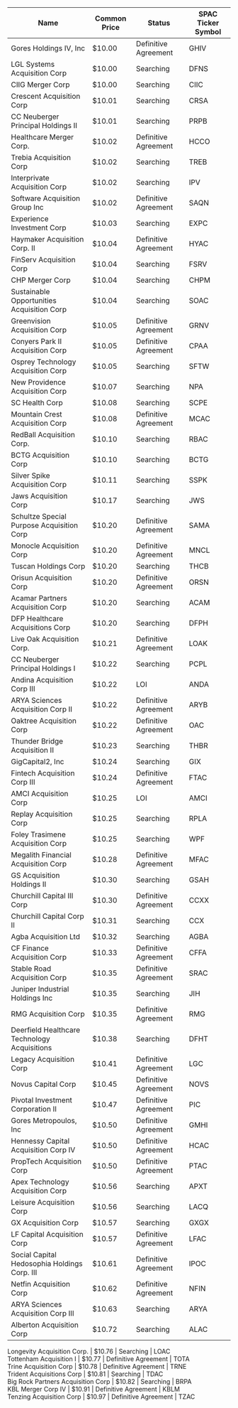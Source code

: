 Name                                         | Common Price  | Status               | SPAC Ticker Symbol
-------------------------------------------- | ------------- | -------------------- | ------------------
Gores Holdings IV, Inc                       | $10.00        | Definitive Agreement | GHIV              
LGL Systems Acquisition Corp                 | $10.00        | Searching            | DFNS              
CIIG Merger Corp                             | $10.00        | Searching            | CIIC              
Crescent Acquisition Corp                    | $10.01        | Searching            | CRSA              
CC Neuberger Principal Holdings II           | $10.01        | Searching            | PRPB              
Healthcare Merger Corp.                      | $10.02        | Definitive Agreement | HCCO              
Trebia Acquisition Corp                      | $10.02        | Searching            | TREB              
Interprivate Acquisition Corp                | $10.02        | Searching            | IPV               
Software Acquisition Group Inc               | $10.02        | Definitive Agreement | SAQN              
Experience Investment Corp                   | $10.03        | Searching            | EXPC              
Haymaker Acquisition Corp. II                | $10.04        | Definitive Agreement | HYAC              
FinServ Acquisition Corp                     | $10.04        | Searching            | FSRV              
CHP Merger Corp                              | $10.04        | Searching            | CHPM              
Sustainable Opportunities Acquisition Corp   | $10.04        | Searching            | SOAC              
Greenvision Acquisition Corp                 | $10.05        | Definitive Agreement | GRNV              
Conyers Park II Acquisition Corp             | $10.05        | Definitive Agreement | CPAA              
Osprey Technology Acquisition Corp           | $10.05        | Searching            | SFTW              
New Providence Acquisition Corp              | $10.07        | Searching            | NPA               
SC Health Corp                               | $10.08        | Searching            | SCPE              
Mountain Crest Acquisition Corp              | $10.08        | Definitive Agreement | MCAC              
RedBall Acquisition Corp.                    | $10.10        | Searching            | RBAC              
BCTG Acquisition Corp                        | $10.10        | Searching            | BCTG              
Silver Spike Acquisition Corp                | $10.11        | Searching            | SSPK              
Jaws Acquisition Corp                        | $10.17        | Searching            | JWS               
Schultze Special Purpose Acquisition Corp    | $10.20        | Definitive Agreement | SAMA              
Monocle Acquisition Corp                     | $10.20        | Definitive Agreement | MNCL              
Tuscan Holdings Corp                         | $10.20        | Searching            | THCB              
Orisun Acquisition Corp                      | $10.20        | Definitive Agreement | ORSN              
Acamar Partners Acquisition Corp             | $10.20        | Searching            | ACAM              
DFP Healthcare Acquisitions Corp             | $10.20        | Searching            | DFPH              
Live Oak Acquisition Corp.                   | $10.21        | Definitive Agreement | LOAK              
CC Neuberger Principal Holdings I            | $10.22        | Searching            | PCPL              
Andina Acquisition Corp III                  | $10.22        | LOI                  | ANDA              
ARYA Sciences Acquisition Corp II            | $10.22        | Definitive Agreement | ARYB              
Oaktree Acquisition Corp                     | $10.22        | Definitive Agreement | OAC               
Thunder Bridge Acquisition II                | $10.23        | Searching            | THBR              
GigCapital2, Inc                             | $10.24        | Searching            | GIX               
Fintech Acquisition Corp III                 | $10.24        | Definitive Agreement | FTAC              
AMCI Acquisition Corp                        | $10.25        | LOI                  | AMCI              
Replay Acquisition Corp                      | $10.25        | Searching            | RPLA              
Foley Trasimene Acquisition Corp             | $10.25        | Searching            | WPF               
Megalith Financial Acquisition Corp          | $10.28        | Definitive Agreement | MFAC              
GS Acquisition Holdings II                   | $10.30        | Searching            | GSAH              
Churchill Capital III Corp                   | $10.30        | Definitive Agreement | CCXX              
Churchill Capital Corp II                    | $10.31        | Searching            | CCX               
Agba Acquisition Ltd                         | $10.32        | Searching            | AGBA              
CF Finance Acquisition Corp                  | $10.33        | Definitive Agreement | CFFA              
Stable Road Acquisition Corp                 | $10.35        | Definitive Agreement | SRAC              
Juniper Industrial Holdings Inc              | $10.35        | Searching            | JIH               
RMG Acquisition Corp                         | $10.35        | Definitive Agreement | RMG               
Deerfield Healthcare Technology Acquisitions | $10.38        | Searching            | DFHT              
Legacy Acquisition Corp                      | $10.41        | Definitive Agreement | LGC               
Novus Capital Corp                           | $10.45        | Definitive Agreement | NOVS              
Pivotal Investment Corporation II            | $10.47        | Definitive Agreement | PIC               
Gores Metropoulos, Inc                       | $10.50        | Definitive Agreement | GMHI              
Hennessy Capital Acquisition Corp IV         | $10.50        | Definitive Agreement | HCAC              
PropTech Acquisition Corp                    | $10.50        | Definitive Agreement | PTAC              
Apex Technology Acquisition Corp             | $10.56        | Searching            | APXT              
Leisure Acquisition Corp                     | $10.56        | Searching            | LACQ              
GX Acquisition Corp                          | $10.57        | Searching            | GXGX              
LF Capital Acquisition Corp                  | $10.57        | Definitive Agreement | LFAC              
Social Capital Hedosophia Holdings Corp. III | $10.61        | Definitive Agreement | IPOC              
Netfin Acquisition Corp                      | $10.62        | Definitive Agreement | NFIN              
ARYA Sciences Acquisition Corp III           | $10.63        | Searching            | ARYA              
Alberton Acquisition Corp                    | $10.72        | Searching            | ALAC              
Longevity Acquisition Corp.
                 | $10.76        | Searching            | LOAC              
Tottenham Acquisition I                      | $10.77        | Definitive Agreement | TOTA              
Trine Acquisition Corp                       | $10.78        | Definitive Agreement | TRNE              
Trident Acquisitions Corp                    | $10.81        | Searching            | TDAC              
Big Rock Partners Acquisition Corp           | $10.82        | Searching            | BRPA              
KBL Merger Corp IV                           | $10.91        | Definitive Agreement | KBLM              
Tenzing Acquisition Corp                     | $10.97        | Definitive Agreement | TZAC              
